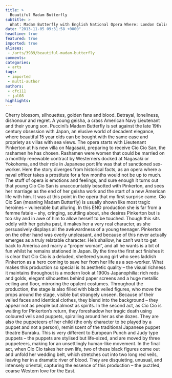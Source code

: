 ```yaml
---
title: >
  Beautiful Madam Butterfly
subtitle: >
  What: Madam Butterfly with English National Opera Where: London Coliseum, WC2 When: 14th Oct - 1st Dec 2013 Price: Various
date: "2013-11-05 09:31:58 +0000"
headline: true
featured: true
imported: true
aliases:
 - /arts/3989/beautiful-madam-butterfly
comments:
categories:
 - arts
tags:
 - imported
 - multi-author
authors:
 - cfc111
 - jal08
highlights:
---
```


Cherry blossom, silhouettes, golden fans and blood. Betrayal, loneliness, dishonour and regret. A young geisha, a crass American Navy Lieutenant and their young son. Puccini’s Madam Butterfly is set against the late 19th century obsession with Japan, an elusive world of decadent elegance, where beautiful 15 year olds can be bought with the same ease and propriety as villas with sea views.
 The opera starts with Lieutenant Pinkerton at his new villa on Nagasaki, preparing to receive Cio Cio San, the rashamen he has chosen. Rashamen were women that could be married on a monthly renewable contract by Westerners docked at Nagasaki or Yokohoma, and their role in Japanese port life was that of sanctioned sex-worker.
 Here the story diverges from historical facts, as an opera where a naval officer takes a prostitute for a few months would not be up to much. The stuff of opera is emotions and feelings, and sure enough it turns out that young Cio Cio San is unaccountably besotted with Pinkerton, and sees her marriage as the end of her geisha work and the start of a new American life with him.
 It was at this point in the opera that my first surprise came. Cio Cio San (meaning Madam Butterfly) is usually shown like most tragic heroines – vulnerable but alluring. In this ENO production she is far from a femme fatale – shy, cringing, scuttling about, she desires Pinkerton but is too shy and in awe of him to allow herself to be touched.
 Though this sits oddly with her geisha past, it makes her a very real character, as she persuasively displays all the awkwardness of a young teenager. Pinkerton on the other hand was overly unpleasant, and because of this never actually emerges as a truly relatable character. He’s shallow, he can’t wait to get back to America and marry a “proper woman”, and all he wants is a bit of fun whilst he remains stationed in Japan. By the time the first act finishes it is clear that Cio Cio is a deluded, sheltered young girl who sees laddish Pinkerton as a hero coming to save her from her life as a sex-worker.
 What makes this production so special is its aesthetic quality – the visual richness it maintains throughout is a modern look at 1900s Japanophilia: rich reds and golds, elegant silhouettes behind paper screens and a huge metallic ceiling and floor, mirroring the opulent costumes. Throughout the production, the stage is also filled with black veiled figures, who move the props around the stage, visible but strangely unseen. Because of their veiled faces and identical clothes, they blend into the background – they appear not as people but almost as spirits.
 In the second act, as Cio Cio is waiting for Pinkerton’s return, they foreshadow her tragic death using coloured veils and puppets, spiralling around her as she dozes. They are also the puppeteers of her child (the only character to be played by a puppet and not a person), reminiscent of the traditional Japanese puppet theatre Bunraku. This is very different to European Punch and Judy type puppets – the puppets are stylised but life-sized, and are moved by three puppeteers, making for an unsettlingly human-like movement. In the final act, when Cio Cio takes her own life, two of these black figures come out and unfold her wedding belt, which stretches out into two long red veils, leaving her in a dramatic river of blood.
 They are disquieting, unusual, and intensely oriental, capturing the essence of this production – the puzzled, coarse Western love for the East.
